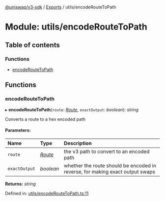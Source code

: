 [@uniswap/v3-sdk](../README.md) / [Exports](../modules.md) / utils/encodeRouteToPath

# Module: utils/encodeRouteToPath

## Table of contents

### Functions

- [encodeRouteToPath](utils_encoderoutetopath.md#encoderoutetopath)

## Functions

### encodeRouteToPath

▸ **encodeRouteToPath**(`route`: [*Route*](../classes/entities_route.route.md), `exactOutput`: *boolean*): *string*

Converts a route to a hex encoded path

#### Parameters:

| Name | Type | Description |
| :------ | :------ | :------ |
| `route` | [*Route*](../classes/entities_route.route.md) | the v3 path to convert to an encoded path |
| `exactOutput` | *boolean* | whether the route should be encoded in reverse, for making exact output swaps |

**Returns:** *string*

Defined in: [utils/encodeRouteToPath.ts:11](https://github.com/Uniswap/uniswap-v3-sdk/blob/4a7e393/src/utils/encodeRouteToPath.ts#L11)
